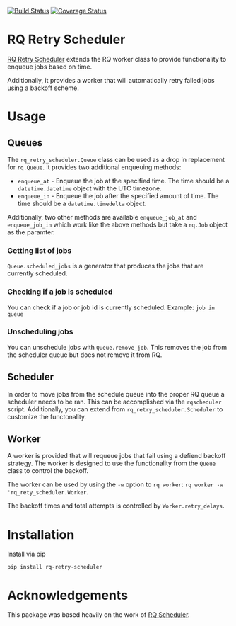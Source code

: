 [![Build Status](https://travis-ci.org/mikemill/rq_retry_scheduler.svg?branch=master)](https://travis-ci.org/mikemill/rq_retry_scheduler)
[![Coverage Status](https://coveralls.io/repos/github/mikemill/rq_retry_scheduler/badge.svg?branch=master)](https://coveralls.io/github/mikemill/rq_retry_scheduler?branch=master)

# RQ Retry Scheduler

[RQ Retry Scheduler](https://github.com/mikemill/rq_retry_scheduler) extends the RQ worker class to provide functionality to enqueue jobs based on time.

Additionally, it provides a worker that will automatically retry failed jobs using a backoff scheme.

# Usage

## Queues

The `rq_retry_scheduler.Queue` class can be used as a drop in replacement for `rq.Queue`.  It provides two additional enqueuing methods:

* `enqueue_at` - Enqueue the job at the specified time.  The time should be a `datetime.datetime` object with the UTC timezone.
* `enqueue_in` - Enqueue the job after the specified amount of time.  The time should be a `datetime.timedelta` object.

Additionally, two other methods are available `enqueue_job_at` and `enqueue_job_in` which work like the above methods but take a `rq.Job` object as the paramter.

### Getting list of jobs

`Queue.scheduled_jobs` is a generator that produces the jobs that are currently scheduled.

### Checking if a job is scheduled

You can check if a job or job id is currently scheduled.  Example: `job in queue`

### Unscheduling jobs

You can unschedule jobs with `Queue.remove_job`.  This removes the job from the scheduler queue but does not remove it from RQ.

## Scheduler

In order to move jobs from the schedule queue into the proper RQ queue a scheduler needs to be ran.
This can be accomplished via the `rqscheduler` script.  Additionally, you can extend from `rq_retry_scheduler.Scheduler` to customize the functonality.

## Worker

A worker is provided that will requeue jobs that fail using a defiend backoff strategy.
The worker is designed to use the functionality from the `Queue` class to control the backoff.

The worker can be used by using the `-w` option to `rq worker`: `rq worker -w 'rq_rety_scheduler.Worker`.

The backoff times and total attempts is controlled by `Worker.retry_delays`.


# Installation

Install via pip

```
pip install rq-retry-scheduler
```


# Acknowledgements

This package was based heavily on the work of [RQ Scheduler](https://github.com/ui/rq-scheduler).
